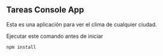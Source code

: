 

## Tareas Console App

Esta es una aplicación para ver el clima de cualquier ciudad.

Ejecutar este comando antes de iniciar

```
npm install
```
